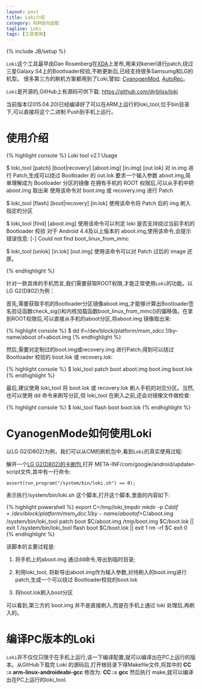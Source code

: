 ```yaml
---
layout: post
title: Loki介绍
category: ROM逆向适配
tagline: Loki
tags: [工具使用]
---
```

{% include JB/setup %}

`Loki`这个工具最早由Dan Rosenberg在[XDA](http://www.xda-developers.com/)上发布,用来对kenerl进行patch,绕过三星Galaxy S4上的Bootloader校验,不断更新后,已经支持很多Samsumg和LG的机型。
很多第三方的刷机方案都用到了Loki,譬如: [CyanogenMod](http://www.cyanogenmod.org/), [AutoRec](http://forum.xda-developers.com/showthread.php?t=2715496)。

`Loki`是开源的,GitHub上有源码可供下载: <https://github.com/djrbliss/loki>

当前版本(2015.04.20)已经编译好了可以在ARM上运行的loki_tool,位于bin目录下,可以直接将这个二进制 Push到手机上运行。

# 使用介绍

{% highlight console %}
Loki tool v2.1
Usage

$ loki_tool [patch] [boot|recovery] [aboot.img] [in.img] [out.lok]
  对 in.img 进行 Patch,生成可以绕过 Bootloader 的 out.lok
  要求一个输入参数 aboot.img,简单理解成为 Bootloader 分区的镜像
  在拥有手机的 ROOT 权限后,可以从手机中把 aboot.img 取出来
  使用该命令对 boot.img 或 recovery.img 进行 Patch
    
$ loki_tool [flash] [boot|recovery] [in.lok]
  使用该命令将 Patch 后的 img 刷入指定的分区
    
$ loki_tool [find] [aboot.img]
  使用该命令可以判定 loki 是否支持绕过当前手机的 Bootloader 校验
  对于 Android 4.4及以上版本的 aboot.img,使用该命令,会提示错误信息:
  [-] Could not find boot_linux_from_mmc

$ loki_tool [unlok] [in.lok] [out.img]
  使用该命令可以对 Patch 过后的 image 还原。

{% endhighlight %}

针对一款具体的手机而言,我们需要获取ROOT权限,才能正常使用`Loki`的功能。以LG G2(D802)为例：

首先,需要获取手机的Bootloader分区镜像aboot.img,才能够计算出Bootloader签名验证函数check_sig()和内核加载函数boot_linux_from_mmc()的偏移值。在拿到ROOT权限后,可以直接从手机的aboot分区,将aboot.img 镜像取出来:

{% highlight console %}
$ dd if=/dev/block/platform/msm_sdcc.1/by-name/aboot of=aboot.img
{% endhighlight %}

然后,需要对定制过的boot.img或recovery.img 进行Patch,得到可以绕过Bootloader 校验的 boot.lok 或 recovery.lok:

{% highlight console %}
$ loki_tool patch boot aboot.img boot.img boot.lok
{% endhighlight %}

最后,建议使用 loki_tool 将 boot.lok 或 recovery.lok 刷人手机的对应分区。当然,
也可以使用 dd 命令来刷写分区,但 loki_tool 在刷入之前,还会对镜像文件做检查:

{% highlight console %}
$ loki_tool flash boot boot.lok
{% endhighlight %}


# CyanogenMode如何使用Loki

以LG G2(D802)为例，我们可以从CM的刷机包中,看到`Loki`的真实使用过程:

解开一个[LG G2(D802)的卡刷包](http://download.cyanogenmod.org/?device=d802),打开 META-INF/com/google/android/updater-script文件,其中有一行命令:

    assert(run_program("/system/bin/loki.sh") == 0);

表示执行/system/bin/loki.sh 这个脚本,打开这个脚本,里面的内容如下:

{% highlight powershell %}
export C=/tmp/loki_tmpdir
mkdir -p $C
dd if=/dev/block/platform/msm_sdcc.1/by-name/aboot of=$C/aboot.img
/system/bin/loki_tool patch boot $C/aboot.img /tmp/boot.img $C/boot.lok || exit 1
/system/bin/loki_tool flash boot $C/boot.lok || exit 1
rm -rf $C
exit 0
{% endhighlight %}

该脚本的主要过程是:

1. 将手机上的aboot.img 通过dd命令,导出到临时目录;

2. 利用loki_tool, 将新导出aboot.img作为输入参数,对待刷入的boot.img进行patch,生成一个可以绕过 Bootloader校验的boot.lok

3. 将boot.lok刷入boot分区

可以看到,第三方的 boot.img 并不是直接刷入,而是在手机上通过 loki 处理后,再刷入的。


# 编译PC版本的Loki

`Loki`并不仅仅只限于在手机上运行,该一下编译配置,就可以编译出在PC上运行的版本。从GitHub下载完 Loki 的源码后,打开根目录下得Makefile文件,将其中的
**CC := arm-linux-androideabi-gcc**
修改为:
**CC := gcc**
然后执行 make,就可以编译出在PC上运行的loki_tool.